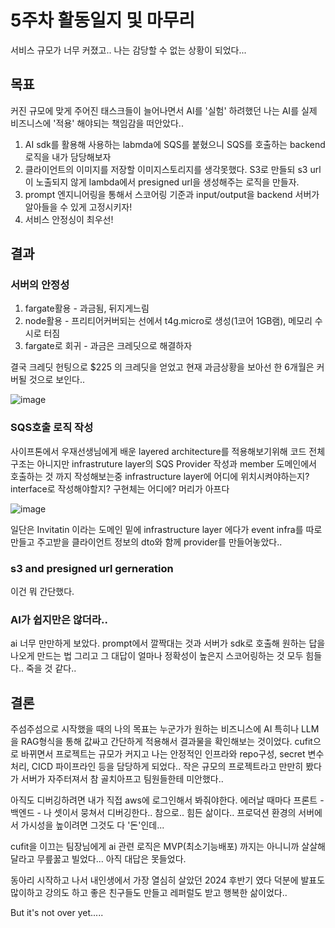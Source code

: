 
# 5주차 활동일지 및 마무리

서비스 규모가 너무 커졌고.. 나는 감당할 수 없는 상황이 되었다...

## 목표 

커진 규모에 맞게 주어진 태스크들이 늘어나면서 AI를 '실험' 하려했던 나는 AI를 실제 비즈니스에 '적용' 해야되는 책임감을 떠안았다..
1. AI sdk를 활용해 사용하는 labmda에 SQS를 붙혔으니 SQS를 호출하는 backend 로직을 내가 담당해보자
2. 클라이언트의 이미지를 저장할 이미지스토리지를 생각못했다. S3로 만들되 s3 url이 노출되지 않게 lambda에서 presigned url을 생성해주는 로직을 만들자.
3. prompt 엔지니어링을 통해서 스코어링 기준과 input/output을 backend 서버가 알아들을 수 있게 고정시키자!
4. 서비스 안정싱이 최우선! 

## 결과

### 서버의 안정성

1. fargate활용 - 과금됨, 뒤지게느림
2. node활용 - 프리티어커버되는 선에서 t4g.micro로 생성(1코어 1GB램), 메모리 수시로 터짐
3. fargate로 회귀 - 과금은 크레딧으로 해결하자

결국 크레딧 헌팅으로 $225 의 크레딧을 얻었고 현재 과금상황을 보아선 한 6개월은 커버될 것으로 보인다..

![image](https://github.com/user-attachments/assets/c750fcde-8e53-48cb-903e-1ee0b13503b8)

### SQS호출 로직 작성

사이프톤에서 우재선생님에게 배운 layered architecture를 적용해보기위해 코드 전체구조는 아니지만 infrastruture layer의 SQS Provider 작성과 member 도메인에서 호출하는 것 까지 작성해보는중
infrastructure layer에 어디에 위치시켜야하는지?
interface로 작성해야할지? 구현체는 어디에?
머리가 아프다


![image](https://github.com/user-attachments/assets/91777a32-4e9d-47a5-a969-adeebcff44a7)

일단은 Invitatin 이라는 도메인 밑에 infrastructure layer 에다가 event infra를 따로 만들고 주고받을 클라이언트 정보의 dto와 함께 provider를 만들어놓았다..


### s3 and presigned url gerneration

이건 뭐 간단했다.

### AI가 쉽지만은 않더라..

ai 너무 만만하게 보았다. prompt에서 깔짝대는 것과 서버가 sdk로 호출해 원하는 답을 나오게 만드는 법 그리고 그 대답이 얼마나 정확성이 높은지 스코어링하는 것 
모두 힘들다.. 죽을 것 같다..

## 결론

주섬주섬으로 시작했을 때의 나의 목표는 누군가가 원하는 비즈니스에 AI 특히나 LLM 을 RAG형식을 통해 값싸고 간단하게 적용해서 결과물을 확인해보는 것이었다.
cufit으로 바뀌면서 프로젝트는 규모가 커지고 나는 안정적인 인프라와 repo구성, secret 변수처리, CICD 파이프라인 등을 담당하게 되었다..
작은 규모의 프로젝트라고 만만히 봤다가 서버가 자주터져서 참 골치아프고 팀원들한테 미안했다.. 

아직도 디버깅하려면 내가 직접 aws에 로그인해서 봐줘야한다. 에러날 때마다 프론트 - 백엔드 - 나 셋이서 뭉쳐서 디버깅한다.. 참으로.. 힘든 삶이다..
프로덕션 환경의 서버에서 가시성을 높이려면 그것도 다 '돈'인데...

cufit을 이끄는 팀장님에게 ai 관련 로직은 MVP(최소기능배포) 까지는 아니니까 살살해달라고 무릎꿇고 빌었다... 아직 대답은 못들었다.


동아리 시작하고 나서 내인생에서 가장 열심히 살았던 2024 후반기 였다
덕분에 발표도 많이하고 강의도 하고 좋은 친구들도 만들고 레퍼럴도 받고 행복한 삶이었다..

But it's not over yet.....


